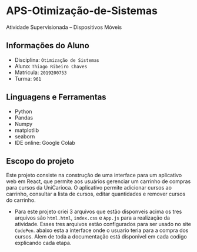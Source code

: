 # APS-Otimização-de-Sistemas

Atividade Supervisionada – Dispositivos Móveis
## Informações do Aluno

 -  Disciplina: `Otimização de Sistemas`
 -  Aluno: `Thiago Ribeiro Chaves`
 -  Matricula: `2019200753`
 -  Turma: `961`

## Linguagens e Ferramentas

 - Python
 - Pandas
 - Numpy
 - matplotlib
 - seaborn
 - IDE online: Google Colab


## Escopo do projeto 
Este projeto consiste na construção de uma interface para um aplicativo web em React, que permite aos usuários gerenciar um carrinho de compras para cursos da UniCarioca. O aplicativo permite adicionar cursos ao carrinho, consultar a lista de cursos, editar quantidades e remover cursos do carrinho.

- Para este projeto criei 3 arquivos que estão disponveis acima os tres arquivos são `html.html`, `index.css` e `App.js` para a realização da atividade. Esses tres arquivos estão configurados para ser usado no site `CodePen`. abaixo esta a interface onde o usuario teria para a compra dos cursos. Alem de toda a documentação está disponivel em cada codigo explicando cada etapa.

